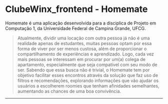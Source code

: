 # ClubeWinx_frontend - Homemate

Homemate é uma aplicação desenvolvida para a disciplica de Projeto em Computação 1, da Universidade Federal de Campina Grande, UFCG.

>  Atualmente, dividir uma locação com outra pessoa já não é uma realidade apenas de estudantes, muitas pessoas optam por essa forma de viver por ser menos custosa, além de proporcionar o  compartilhamento de experiências e aprendizado. Logo, cada vez mais pessoas se interessam em procurar por um(a) colega de apartamento, especialmente que seja compatível com seu modo de ser. Sabendo que essa busca não é trivial, o Homemate tem por objetivo facilitar esses encontros através da solução que faz uso de filtros e recomendações, explorando informações que vão ajudar os usuários a escolherem roomies que tenham afinidades semelhantes, aumentando as chances de uma boa convivência.


---